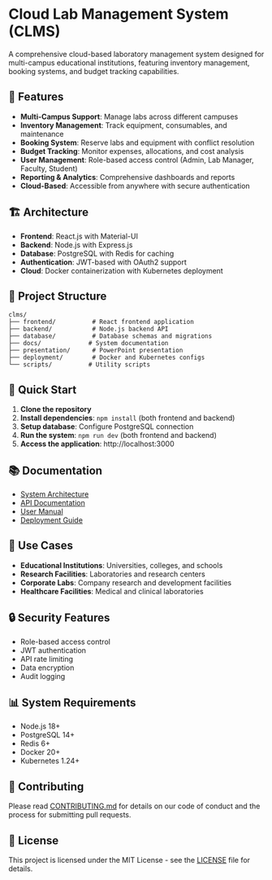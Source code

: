 # Cloud Lab Management System (CLMS)

A comprehensive cloud-based laboratory management system designed for multi-campus educational institutions, featuring inventory management, booking systems, and budget tracking capabilities.

## 🚀 Features

- **Multi-Campus Support**: Manage labs across different campuses
- **Inventory Management**: Track equipment, consumables, and maintenance
- **Booking System**: Reserve labs and equipment with conflict resolution
- **Budget Tracking**: Monitor expenses, allocations, and cost analysis
- **User Management**: Role-based access control (Admin, Lab Manager, Faculty, Student)
- **Reporting & Analytics**: Comprehensive dashboards and reports
- **Cloud-Based**: Accessible from anywhere with secure authentication

## 🏗️ Architecture

- **Frontend**: React.js with Material-UI
- **Backend**: Node.js with Express.js
- **Database**: PostgreSQL with Redis for caching
- **Authentication**: JWT-based with OAuth2 support
- **Cloud**: Docker containerization with Kubernetes deployment

## 📁 Project Structure

```
clms/
├── frontend/          # React frontend application
├── backend/           # Node.js backend API
├── database/          # Database schemas and migrations
├── docs/             # System documentation
├── presentation/      # PowerPoint presentation
├── deployment/        # Docker and Kubernetes configs
└── scripts/          # Utility scripts
```

## 🚀 Quick Start

1. **Clone the repository**
2. **Install dependencies**: `npm install` (both frontend and backend)
3. **Setup database**: Configure PostgreSQL connection
4. **Run the system**: `npm run dev` (both frontend and backend)
5. **Access the application**: http://localhost:3000

## 📚 Documentation

- [System Architecture](./docs/architecture.md)
- [API Documentation](./docs/api.md)
- [User Manual](./docs/user-manual.md)
- [Deployment Guide](./docs/deployment.md)

## 🎯 Use Cases

- **Educational Institutions**: Universities, colleges, and schools
- **Research Facilities**: Laboratories and research centers
- **Corporate Labs**: Company research and development facilities
- **Healthcare Facilities**: Medical and clinical laboratories

## 🔒 Security Features

- Role-based access control
- JWT authentication
- API rate limiting
- Data encryption
- Audit logging

## 📊 System Requirements

- Node.js 18+
- PostgreSQL 14+
- Redis 6+
- Docker 20+
- Kubernetes 1.24+

## 🤝 Contributing

Please read [CONTRIBUTING.md](./docs/contributing.md) for details on our code of conduct and the process for submitting pull requests.

## 📄 License

This project is licensed under the MIT License - see the [LICENSE](./LICENSE) file for details.